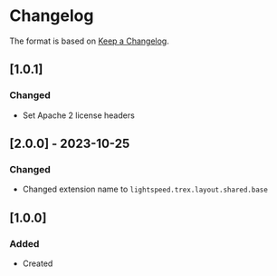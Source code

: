 # Changelog
The format is based on [Keep a Changelog](https://keepachangelog.com/en/1.0.0/).

## [1.0.1]
### Changed
- Set Apache 2 license headers

## [2.0.0] - 2023-10-25
### Changed
- Changed extension name to `lightspeed.trex.layout.shared.base`

## [1.0.0]
### Added
- Created
